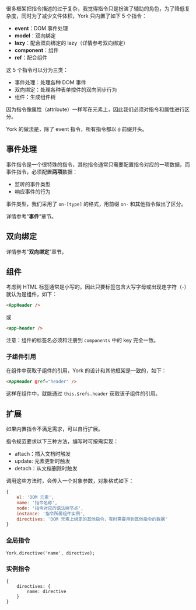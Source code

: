 很多框架把指令描述的过于复杂，我觉得指令只是扮演了辅助的角色，为了降低复杂度，同时为了减少文件体积，York 只内置了如下 5 个指令：

* **event**：DOM 事件处理
* **model**：双向绑定
* **lazy**：配合双向绑定的 lazy（详情参考双向绑定）
* **component**：组件
* **ref**：配合组件

这 5 个指令可以分为三类：

* 事件处理：处理各种 DOM 事件
* 双向绑定：处理各种表单控件的双向同步行为
* 组件：生成组件树

因为指令像属性（attribute）一样写在元素上，因此我们必须对指令和属性进行区分。

York 的做法是，除了 event 指令，所有指令都以 `@` 前缀开头。

## 事件处理

事件指令是一个很特殊的指令，其他指令通常只需要配置指令对应的一项数据，而事件指令，必须配置**两项**数据：

* 监听的事件类型
* 响应事件的行为

事件类型，我们采用了 `on-[type]` 的格式，用前缀 `on-` 和其他指令做出了区分。

详情参考“**事件**”章节。

## 双向绑定

详情参考“**双向绑定**”章节。

## 组件

考虑到 HTML 标签通常是小写的，因此只要标签包含大写字母或出现连字符（-）就认为是组件，如下：

```html
<AppHeader />
```

或

```html
<app-header />
```

注意：组件的标签名必须和注册到 `components` 中的 key 完全一致。

### 子组件引用

在组件中获取子组件的引用，York 的设计和其他框架是一致的，如下：

```html
<AppHeader @ref="header" />
```

这样在组件中，就能通过 `this.$refs.header` 获取该子组件的引用。


## 扩展

如果内置指令不满足需求，可以自行扩展。

指令规范要求以下三种方法，编写时可按需实现：

* attach：插入文档时触发
* update: 元素更新时触发
* detach：从文档删除时触发

调用这些方法时，会传入一个对象参数，对象格式如下：

```javascript
{
    el: 'DOM 元素',
    name: '指令名称',
    node: '指令对应的语法树节点',
    instance: '指令所属组件实例',
    directives: 'DOM 元素上绑定的其他指令，有时需要用到其他指令的数据'
}
```



### 全局指令

```
York.directive('name', directive);
```

### 实例指令

```
{
    directives: {
        name: directive
    }
}
```
